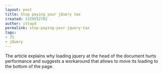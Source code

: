 ```yaml
---
layout: post
title: Stop paying your jQuery tax
created: 1329552702
author: ittayd
permalink: stop-paying-your-jquery-tax
tags:
- JS
- jQuery
---
```

<p>The article explains why loading jquery at the head of the document hurts performance and suggests a workaround that allows to move its loading to the bottom of the page. </p>
